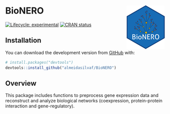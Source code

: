 
<!-- README.md is generated from README.Rmd. Please edit that file -->

# BioNERO <img src="man/figures/logo.png" align="right" width="120" />

<!-- badges: start -->

[![Lifecycle:
experimental](https://img.shields.io/badge/lifecycle-experimental-orange.svg)](https://www.tidyverse.org/lifecycle/#experimental)
[![CRAN
status](https://www.r-pkg.org/badges/version/BioNERO)](https://CRAN.R-project.org/package=BioNERO)
<!-- badges: end -->

## Installation

You can download the development version from
[GitHub](https://github.com/) with:

``` r
# install.packages("devtools")
devtools::install_github("almeidasilvaf/BioNERO")
```

## Overview

This package includes functions to preprocess gene expression data and
reconstruct and analyze biological networks (coexpression,
protein-protein interaction and gene-regulatory).
